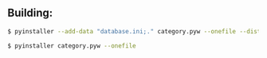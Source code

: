 ## Building:
```bash
$ pyinstaller --add-data "database.ini;." category.pyw --onefile --distpath C:\\Users\\Avell\\PycharmProjects\\category_flex\\dist2\\
```

```bash
$ pyinstaller category.pyw --onefile
```
